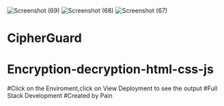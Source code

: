![Screenshot (69)](https://github.com/abhishek8573944525/CipherGuard/assets/161330829/9f289e91-f49d-46c8-9b10-d8fc377b16c6)
![Screenshot (68)](https://github.com/abhishek8573944525/CipherGuard/assets/161330829/5307576d-802c-4908-8ed3-1be44b1abea3)
![Screenshot (67)](https://github.com/abhishek8573944525/CipherGuard/assets/161330829/8184e34c-f9cd-4fda-88c6-f4fd0c2ccfe1)
# CipherGuard
# Encryption-decryption-html-css-js
#Click on the Enviroment,click on View Deployment to see the output
#Full Stack Development
#Created by Pain
